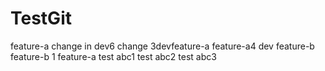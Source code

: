 # TestGit
feature-a
change in dev6
change 3devfeature-a
feature-a4
dev
feature-b
feature-b 1
feature-a
test abc1
test abc2
test abc3
